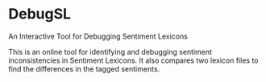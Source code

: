 # DebugSL
An Interactive Tool for Debugging Sentiment Lexicons


This is an online tool for identifying and debugging sentiment inconsistencies in Sentiment Lexicons. It also compares two lexicon files to find the differences in the tagged sentiments. 

